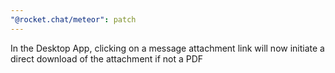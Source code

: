 ```yaml
---
"@rocket.chat/meteor": patch
---
```


 In the Desktop App, clicking on a message attachment link will now initiate a direct download of the attachment if not a PDF
